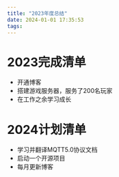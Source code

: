 ```yaml
---
title: "2023年度总结"
date: 2024-01-01 17:35:53
tags:
---
```


# 2023完成清单

- 开通博客
- 搭建游戏服务器，服务了200名玩家
- 在工作之余学习成长

# 2024计划清单

- 学习并翻译MQTT5.0协议文档
- 启动一个开源项目
- 每月更新博客